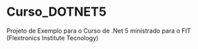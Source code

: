 # Curso_DOTNET5
Projeto de Exemplo para o Curso de .Net 5 ministrado para o FIT (Flextronics Institute Tecnology)

